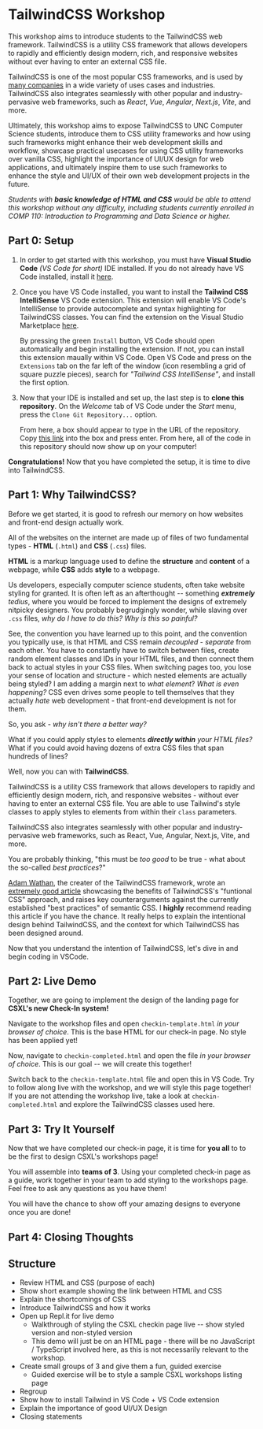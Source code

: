 # TailwindCSS Workshop

This workshop aims to introduce students to the TailwindCSS web framework. TailwindCSS is a utility CSS framework that allows developers to rapidly and efficiently design modern, rich, and responsive websites without ever having to enter an external CSS file. 

TailwindCSS is one of the most popular CSS frameworks, and is used by [many companies](https://tailwindcss.com/showcase) in a wide variety of uses cases and industries. TailwindCSS also integrates seamlessly with other popular and industry-pervasive web frameworks, such as *React*, *Vue*, *Angular*, *Next.js*, *Vite*, and more.

Ultimately, this workshop aims to expose TailwindCSS to UNC Computer Science students, introduce them to CSS utility frameworks and how using such frameworks might enhance their web development skills and workflow, showcase practical usecases for using CSS utility frameworks over vanilla CSS, highlight the importance of UI/UX design for web applications, and ultimately inspire them to use such frameworks to enhance the style and UI/UX of their own web development projects in the future.

*Students with **basic knowledge of HTML and CSS** would be able to attend this workshop without any difficulty, including students currently enrolled in *COMP 110: Introduction to Programming and Data Science* or higher.*

## Part 0: Setup

1. In order to get started with this workshop, you must have **Visual Studio Code** *(VS Code for short)* IDE installed. If you do not already have VS Code installed, install it [here](https://code.visualstudio.com).

2. Once you have VS Code installed, you want to install the **Tailwind CSS IntelliSense** VS Code extension. This extension will enable VS Code's IntelliSense to provide autocomplete and syntax highlighting for TailwindCSS classes. You can find the extension on the Visual Studio Marketplace [here](https://marketplace.visualstudio.com/items?itemName=bradlc.vscode-tailwindcss). 

    By pressing the green `Install` button, VS Code should open automatically and begin installing the extension. If not, you can install this extension maually within VS Code. Open VS Code and press on the `Extensions` tab on the far left of the window (icon resembling a grid of square puzzle pieces), search for *"Tailwind CSS IntelliSense"*, and install the first option.
    
3. Now that your IDE is installed and set up, the last step is to **clone this repository**. On the *Welcome* tab of VS Code under the *Start* menu, press the `Clone Git Repository...` option.

    From here, a box should appear to type in the URL of the repository. Copy [this link](https://github.com/ajaygandecha/tailwindcss-workshop) into the box and press enter. From here, all of the code in this repository should now show up on your computer!
    
**Congratulations!** Now that you have completed the setup, it is time to dive into TailwindCSS.

## Part 1: Why TailwindCSS?

Before we get started, it is good to refresh our memory on how websites and front-end design actually work.

All of the websites on the internet are made up of files of two fundamental types - **HTML** (`.html`) and **CSS** (`.css`) files.

**HTML** is a markup language used to define the **structure** and **content** of a webpage, while **CSS** adds **style** to a webpage.

Us developers, especially computer science students, often take website styling for granted. It is often left as an afterthought -- something ***extremely** tedius*, where you would be forced to implement the designs of extremely nitpicky designers. You probably begrudgingly wonder, while slaving over `.css` files, *why do I have to do this? Why is this so painful?*

See, the convention you have learned up to this point, and the convention you typically use, is that HTML and CSS remain *decoupled* - *separate* from each other. You have to constantly have to switch between files, create random element classes and IDs in your HTML files, and then connect them back to actual styles in your CSS files. When switching pages too, you lose your sense of location and structure - which nested elements are actually being styled? I am adding a margin next to *what element*? *What is even happening?* CSS even drives some people to tell themselves that they actually *hate* web development - that front-end development is not for them.

So, you ask - *why isn't there a better way?*

What if you could apply styles to elements ***directly within** your HTML files?* What if you could avoid having dozens of extra CSS files that span hundreds of lines?

Well, now you can with **TailwindCSS**.

TailwindCSS is a utility CSS framework that allows developers to rapidly and efficiently design modern, rich, and responsive websites - without ever having to enter an external CSS file. You are able to use Tailwind's style classes to apply styles to elements from within their `class` parameters.

TailwindCSS also integrates seamlessly with other popular and industry-pervasive web frameworks, such as React, Vue, Angular, Next.js, Vite, and more.

You are probably thinking, "this must be *too good* to be true - what about the so-called *best practices*?"

[Adam Wathan](https://github.com/adamwathan), the creater of the TailwindCSS framework, wrote an [extremely good article](https://adamwathan.me/css-utility-classes-and-separation-of-concerns/) showcasing the benefits of TailwindCSS's "funtional CSS" approach, and raises key counterarguments against the currently established "best practices" of semantic CSS. I **highly** recommend reading this article if you have the chance. It really helps to explain the intentional design behind TailwindCSS, and the context for which TailwindCSS has been designed around.

Now that you understand the intention of TailwindCSS, let's dive in and begin coding in VSCode.

## Part 2: Live Demo

Together, we are going to implement the design of the landing page for **CSXL's new Check-In system!**

Navigate to the workshop files and open `checkin-template.html` *in your browser of choice*. This is the base HTML for our check-in page. No style has been applied yet!

Now, navigate to `checkin-completed.html` and open the file *in your browser of choice*. This is our goal -- we will create this together!

Switch back to the `checkin-template.html` file and open this in VS Code. Try to follow along live with the workshop, and we will style this page together! If you are not attending the workshop live, take a look at `checkin-completed.html` and explore the TailwindCSS classes used here.

## Part 3: Try It Yourself

Now that we have completed our check-in page, it is time for **you all** to to be the first to design CSXL's workshops page!

You will assemble into **teams of 3**. Using your completed check-in page as a guide, work together in your team to add styling to the workshops page. Feel free to ask any questions as you have them! 

You will have the chance to show off your amazing designs to everyone once you are done!

## Part 4: Closing Thoughts



## Structure

- Review HTML and CSS (purpose of each)
- Show short example showing the link between HTML and CSS
- Explain the shortcomings of CSS
- Introduce TailwindCSS and how it works
- Open up Repl.it for live demo
  - Walkthrough of styling the CSXL checkin page live -- show styled version and non-styled version
  - This demo will just be on an HTML page - there will be no JavaScript / TypeScript involved here, as this is not necessarily relevant to the workshop.
- Create small groups of 3 and give them a fun, guided exercise
  - Guided exercise will be to style a sample CSXL workshops listing page
- Regroup
- Show how to install Tailwind in VS Code + VS Code extension
- Explain the importance of good UI/UX Design
- Closing statements
